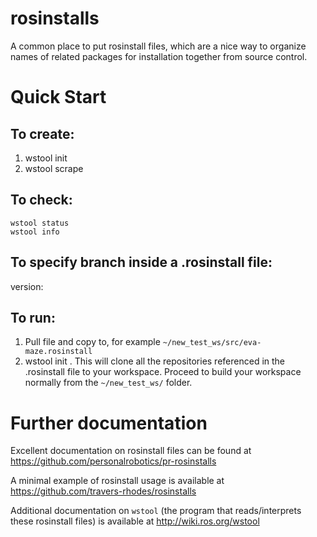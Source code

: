# rosinstalls
A common place to put rosinstall files, which are a nice way to organize names of related packages for installation together from source control.

# Quick Start
## To create:
1. wstool init
2. wstool scrape

## To check:
```
wstool status
wstool info
```

## To specify branch inside a .rosinstall file:

version: <branch name>


## To run:
1. Pull file and copy to, for example `~/new_test_ws/src/eva-maze.rosinstall`
2. wstool init . <rosinstall filename>
This will clone all the repositories referenced in the .rosinstall file to your workspace. Proceed to build your workspace normally from the `~/new_test_ws/` folder.


# Further documentation
Excellent documentation on rosinstall files can be found at https://github.com/personalrobotics/pr-rosinstalls

A minimal example of rosinstall usage is available at https://github.com/travers-rhodes/rosinstalls

Additional documentation on `wstool` (the program that reads/interprets these rosinstall files) is available at http://wiki.ros.org/wstool
